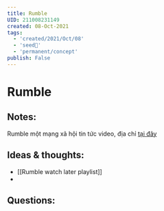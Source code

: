 ```yaml
---
title: Rumble
UID: 211008231149
created: 08-Oct-2021
tags:
  - 'created/2021/Oct/08'
  - 'seed🥜'
  - 'permanent/concept'
publish: False
---
```

# Rumble

## Notes:
Rumble một mạng xã hội tin tức video, địa chỉ [tại đây](https://rumble.com/)

## Ideas & thoughts:
- [[Rumble watch later playlist]]
- 
## Questions:


